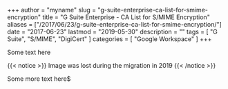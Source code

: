 +++
author = "myname"
slug = "g-suite-enterprise-ca-list-for-smime-encryption"
title = "G Suite Enterprise - CA List for S/MIME Encryption"
aliases = ["/2017/06/23/g-suite-enterprise-ca-list-for-smime-encryption/"]
date = "2017-06-23"
lastmod = "2019-05-30"
description = ""
tags = [ "G Suite", "S/MIME", "DigiCert" ]
categories = [ "Google Workspace" ]
+++

Some text here



{{< notice >}}
Image was lost during the migration in 2019
{{< /notice >}} 

Some more text here$